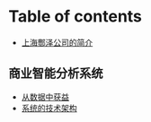 # Table of contents

* [上海酆泽公司的简介](README.md)

## 商业智能分析系统

* [从数据中获益](shang-ye-zhi-neng-fen-xi-xi-tong/cong-shu-ju-zhong-huo-yi.md)
* [系统的技术架构](shang-ye-zhi-neng-fen-xi-xi-tong/xi-tong-de-ji-shu-jia-gou.md)

